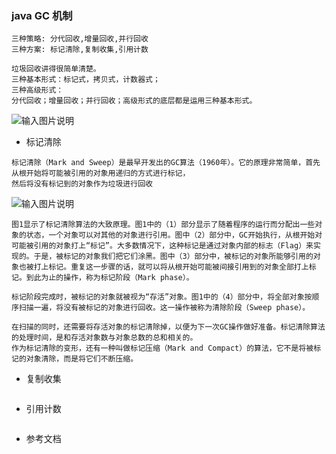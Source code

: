 ### java GC 机制
```text
三种策略: 分代回收,增量回收,并行回收
三种方案: 标记清除,复制收集,引用计数

垃圾回收讲得很简单清楚。
三种基本形式：标记式，拷贝式，计数器式；
三种高级形式：
分代回收；增量回收；并行回收；高级形式的底层都是运用三种基本形式。

```

![输入图片说明](https://github.com/qccr-twl2123/springcloud/blob/master/images/编程语言的过去现在和未来.png "在这里输入图片标题")


* 标记清除
```text
标记清除（Mark and Sweep）是最早开发出的GC算法（1960年）。它的原理非常简单，首先从根开始将可能被引用的对象用递归的方式进行标记，
然后将没有标记到的对象作为垃圾进行回收
```
![输入图片说明](https://github.com/qccr-twl2123/springcloud/blob/master/images/标记.png "在这里输入图片标题")
```text
图1显示了标记清除算法的大致原理。图1中的（1）部分显示了随着程序的运行而分配出一些对象的状态，一个对象可以对其他的对象进行引用。图中（2）部分中，GC开始执行，从根开始对可能被引用的对象打上“标记”。大多数情况下，这种标记是通过对象内部的标志（Flag）来实现的。于是，被标记的对象我们把它们涂黑。图中（3）部分中，被标记的对象所能够引用的对象也被打上标记。重复这一步骤的话，就可以将从根开始可能被间接引用到的对象全部打上标记。到此为止的操作，称为标记阶段（Mark phase）。

标记阶段完成时，被标记的对象就被视为“存活”对象。图1中的（4）部分中，将全部对象按顺序扫描一遍，将没有被标记的对象进行回收。这一操作被称为清除阶段（Sweep phase）。

在扫描的同时，还需要将存活对象的标记清除掉，以便为下一次GC操作做好准备。标记清除算法的处理时间，是和存活对象数与对象总数的总和相关的。
作为标记清除的变形，还有一种叫做标记压缩（Mark and Compact）的算法，它不是将被标记的对象清除，而是将它们不断压缩。

```

* 复制收集
```text

```
* 引用计数
````text

````
* 参考文档
```text

```

